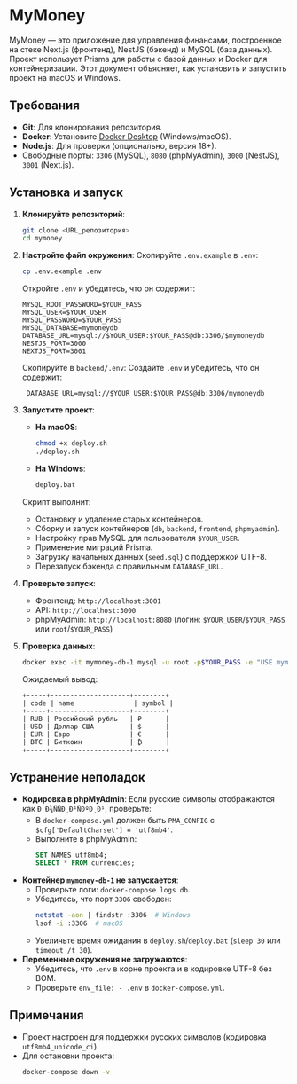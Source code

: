 # MyMoney

MyMoney — это приложение для управления финансами, построенное на стеке Next.js (фронтенд), NestJS (бэкенд) и MySQL (база данных). Проект использует Prisma для работы с базой данных и Docker для контейнеризации. Этот документ объясняет, как установить и запустить проект на macOS и Windows.

## Требования
- **Git**: Для клонирования репозитория.
- **Docker**: Установите [Docker Desktop](https://www.docker.com/products/docker-desktop/) (Windows/macOS).
- **Node.js**: Для проверки (опционально, версия 18+).
- Свободные порты: `3306` (MySQL), `8080` (phpMyAdmin), `3000` (NestJS), `3001` (Next.js).

## Установка и запуск
1. **Клонируйте репозиторий**:
   ```bash
   git clone <URL_репозитория>
   cd mymoney
   ```

2. **Настройте файл окружения**:
   Скопируйте `.env.example` в `.env`:
   ```bash
   cp .env.example .env
   ```
   Откройте `.env` и убедитесь, что он содержит:
   ```env
   MYSQL_ROOT_PASSWORD=$YOUR_PASS
   MYSQL_USER=$YOUR_USER
   MYSQL_PASSWORD=$YOUR_PASS
   MYSQL_DATABASE=mymoneydb
   DATABASE_URL=mysql://$YOUR_USER:$YOUR_PASS@db:3306/$mymoneydb
   NESTJS_PORT=3000
   NEXTJS_PORT=3001
   ```

   Скопируйте в `backend/.env`:
   Создайте `.env` и убедитесь, что он содержит:
   ```env
    DATABASE_URL=mysql://$YOUR_USER:$YOUR_PASS@db:3306/mymoneydb
   ```

3. **Запустите проект**:
   - **На macOS**:
     ```bash
     chmod +x deploy.sh
     ./deploy.sh
     ```
   - **На Windows**:
     ```bash
     deploy.bat
     ```

   Скрипт выполнит:
   - Остановку и удаление старых контейнеров.
   - Сборку и запуск контейнеров (`db`, `backend`, `frontend`, `phpmyadmin`).
   - Настройку прав MySQL для пользователя `$YOUR_USER`.
   - Применение миграций Prisma.
   - Загрузку начальных данных (`seed.sql`) с поддержкой UTF-8.
   - Перезапуск бэкенда с правильным `DATABASE_URL`.

4. **Проверьте запуск**:
   - Фронтенд: `http://localhost:3001`
   - API: `http://localhost:3000`
   - phpMyAdmin: `http://localhost:8080` (логин: `$YOUR_USER`/`$YOUR_PASS` или `root`/`$YOUR_PASS`)

5. **Проверка данных**:
   ```bash
   docker exec -it mymoney-db-1 mysql -u root -p$YOUR_PASS -e "USE mymoneydb; SELECT * FROM currencies;"
   ```
   Ожидаемый вывод:
   ```
   +-----+--------------------+--------+
   | code | name               | symbol |
   +-----+--------------------+--------+
   | RUB | Российский рубль   | ₽      |
   | USD | Доллар США         | $      |
   | EUR | Евро               | €      |
   | BTC | Биткоин            | ₿      |
   +-----+--------------------+--------+
   ```

## Устранение неполадок
- **Кодировка в phpMyAdmin**: Если русские символы отображаются как `Ð Ð¾ÑÑÐ¸Ð¹ÑÐºÐ¸Ð¹`, проверьте:
  - В `docker-compose.yml` должен быть `PMA_CONFIG` с `$cfg['DefaultCharset'] = 'utf8mb4'`.
  - Выполните в phpMyAdmin:
    ```sql
    SET NAMES utf8mb4;
    SELECT * FROM currencies;
    ```
- **Контейнер `mymoney-db-1` не запускается**:
  - Проверьте логи: `docker-compose logs db`.
  - Убедитесь, что порт `3306` свободен:
    ```bash
    netstat -aon | findstr :3306  # Windows
    lsof -i :3306  # macOS
    ```
  - Увеличьте время ожидания в `deploy.sh`/`deploy.bat` (`sleep 30` или `timeout /t 30`).
- **Переменные окружения не загружаются**:
  - Убедитесь, что `.env` в корне проекта и в кодировке UTF-8 без BOM.
  - Проверьте `env_file: - .env` в `docker-compose.yml`.

## Примечания
- Проект настроен для поддержки русских символов (кодировка `utf8mb4_unicode_ci`).
- Для остановки проекта:
  ```bash
  docker-compose down -v
  ```
